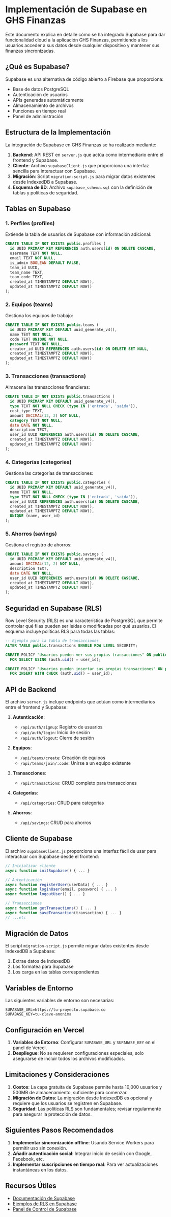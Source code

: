 # Implementación de Supabase en GHS Finanzas

Este documento explica en detalle cómo se ha integrado Supabase para dar funcionalidad cloud a la aplicación GHS Finanzas, permitiendo a los usuarios acceder a sus datos desde cualquier dispositivo y mantener sus finanzas sincronizadas.

## ¿Qué es Supabase?

Supabase es una alternativa de código abierto a Firebase que proporciona:
- Base de datos PostgreSQL
- Autenticación de usuarios
- APIs generadas automáticamente
- Almacenamiento de archivos
- Funciones en tiempo real
- Panel de administración

## Estructura de la Implementación

La integración de Supabase en GHS Finanzas se ha realizado mediante:

1. **Backend**: API REST en `server.js` que actúa como intermediario entre el frontend y Supabase.
2. **Cliente**: Archivo `supabaseClient.js` que proporciona una interfaz sencilla para interactuar con Supabase.
3. **Migración**: Script `migration-script.js` para migrar datos existentes desde IndexedDB a Supabase.
4. **Esquema de BD**: Archivo `supabase_schema.sql` con la definición de tablas y políticas de seguridad.

## Tablas en Supabase

### 1. Perfiles (profiles)

Extiende la tabla de usuarios de Supabase con información adicional:

```sql
CREATE TABLE IF NOT EXISTS public.profiles (
  id UUID PRIMARY KEY REFERENCES auth.users(id) ON DELETE CASCADE,
  username TEXT NOT NULL,
  email TEXT NOT NULL,
  is_admin BOOLEAN DEFAULT FALSE,
  team_id UUID,
  team_name TEXT,
  team_code TEXT,
  created_at TIMESTAMPTZ DEFAULT NOW(),
  updated_at TIMESTAMPTZ DEFAULT NOW()
);
```

### 2. Equipos (teams)

Gestiona los equipos de trabajo:

```sql
CREATE TABLE IF NOT EXISTS public.teams (
  id UUID PRIMARY KEY DEFAULT uuid_generate_v4(),
  name TEXT NOT NULL,
  code TEXT UNIQUE NOT NULL,
  password TEXT NOT NULL,
  creator_id UUID REFERENCES auth.users(id) ON DELETE SET NULL,
  created_at TIMESTAMPTZ DEFAULT NOW(),
  updated_at TIMESTAMPTZ DEFAULT NOW()
);
```

### 3. Transacciones (transactions)

Almacena las transacciones financieras:

```sql
CREATE TABLE IF NOT EXISTS public.transactions (
  id UUID PRIMARY KEY DEFAULT uuid_generate_v4(),
  type TEXT NOT NULL CHECK (type IN ('entrada', 'saida')),
  cost_type TEXT,
  amount DECIMAL(12, 2) NOT NULL,
  category TEXT NOT NULL,
  date DATE NOT NULL,
  description TEXT,
  user_id UUID REFERENCES auth.users(id) ON DELETE CASCADE,
  created_at TIMESTAMPTZ DEFAULT NOW(),
  updated_at TIMESTAMPTZ DEFAULT NOW()
);
```

### 4. Categorías (categories)

Gestiona las categorías de transacciones:

```sql
CREATE TABLE IF NOT EXISTS public.categories (
  id UUID PRIMARY KEY DEFAULT uuid_generate_v4(),
  name TEXT NOT NULL,
  type TEXT NOT NULL CHECK (type IN ('entrada', 'saida')),
  user_id UUID REFERENCES auth.users(id) ON DELETE CASCADE,
  created_at TIMESTAMPTZ DEFAULT NOW(),
  updated_at TIMESTAMPTZ DEFAULT NOW(),
  UNIQUE (name, user_id)
);
```

### 5. Ahorros (savings)

Gestiona el registro de ahorros:

```sql
CREATE TABLE IF NOT EXISTS public.savings (
  id UUID PRIMARY KEY DEFAULT uuid_generate_v4(),
  amount DECIMAL(12, 2) NOT NULL,
  description TEXT,
  date DATE NOT NULL,
  user_id UUID REFERENCES auth.users(id) ON DELETE CASCADE,
  created_at TIMESTAMPTZ DEFAULT NOW(),
  updated_at TIMESTAMPTZ DEFAULT NOW()
);
```

## Seguridad en Supabase (RLS)

Row Level Security (RLS) es una característica de PostgreSQL que permite controlar qué filas pueden ser leídas o modificadas por qué usuarios. El esquema incluye políticas RLS para todas las tablas:

```sql
-- Ejemplo para la tabla de transacciones
ALTER TABLE public.transactions ENABLE ROW LEVEL SECURITY;

CREATE POLICY "Usuarios pueden ver sus propias transacciones" ON public.transactions
  FOR SELECT USING (auth.uid() = user_id);

CREATE POLICY "Usuarios pueden insertar sus propias transacciones" ON public.transactions
  FOR INSERT WITH CHECK (auth.uid() = user_id);
```

## API de Backend

El archivo `server.js` incluye endpoints que actúan como intermediarios entre el frontend y Supabase:

1. **Autenticación**:
   - `/api/auth/signup`: Registro de usuarios
   - `/api/auth/login`: Inicio de sesión
   - `/api/auth/logout`: Cierre de sesión

2. **Equipos**:
   - `/api/teams/create`: Creación de equipos
   - `/api/teams/join/:code`: Unirse a un equipo existente

3. **Transacciones**:
   - `/api/transactions`: CRUD completo para transacciones

4. **Categorías**:
   - `/api/categories`: CRUD para categorías

5. **Ahorros**:
   - `/api/savings`: CRUD para ahorros

## Cliente de Supabase

El archivo `supabaseClient.js` proporciona una interfaz fácil de usar para interactuar con Supabase desde el frontend:

```javascript
// Inicializar cliente
async function initSupabase() { ... }

// Autenticación
async function registerUser(userData) { ... }
async function loginUser(email, password) { ... }
async function logoutUser() { ... }

// Transacciones
async function getTransactions() { ... }
async function saveTransaction(transaction) { ... }
// ...etc
```

## Migración de Datos

El script `migration-script.js` permite migrar datos existentes desde IndexedDB a Supabase:

1. Extrae datos de IndexedDB
2. Los formatea para Supabase
3. Los carga en las tablas correspondientes

## Variables de Entorno

Las siguientes variables de entorno son necesarias:

```
SUPABASE_URL=https://tu-proyecto.supabase.co
SUPABASE_KEY=tu-clave-anonima
```

## Configuración en Vercel

1. **Variables de Entorno**: Configurar `SUPABASE_URL` y `SUPABASE_KEY` en el panel de Vercel.
2. **Despliegue**: No se requieren configuraciones especiales, solo asegurarse de incluir todos los archivos modificados.

## Limitaciones y Consideraciones

1. **Costos**: La capa gratuita de Supabase permite hasta 10,000 usuarios y 500MB de almacenamiento, suficiente para comenzar.
2. **Migración de Datos**: La migración desde IndexedDB es opcional y requiere que los usuarios se registren en Supabase.
3. **Seguridad**: Las políticas RLS son fundamentales; revisar regularmente para asegurar la protección de datos.

## Siguientes Pasos Recomendados

1. **Implementar sincronización offline**: Usando Service Workers para permitir uso sin conexión.
2. **Añadir autenticación social**: Integrar inicio de sesión con Google, Facebook, etc.
3. **Implementar suscripciones en tiempo real**: Para ver actualizaciones instantáneas en los datos.

## Recursos Útiles

- [Documentación de Supabase](https://supabase.com/docs)
- [Ejemplos de RLS en Supabase](https://supabase.com/docs/guides/auth/row-level-security)
- [Panel de Control de Supabase](https://app.supabase.io) 